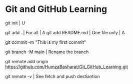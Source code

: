 # Git and GitHub Learning

git init  | U

git add . | For all | A
git add README.md | One file only | A


git commit -m "This is my first commit"

git branch -M main | Rename the branch

git remote add origin https://github.com/HumzaBasharat/Git_GitHub_Learning.git

git remote -v | See fetch and push destiantion 
